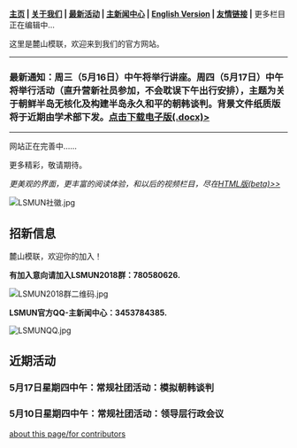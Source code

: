 **[主页](https://www.lsmun.club/) |
   [关于我们](https://www.lsmun.club/about) |
   [最新活动](https://www.lsmun.club/latest-activities) |
   [主新闻中心](https://www.lsmun.club/news) |
   [English Version](https://www.lsmun.club/en)  |
   [友情链接](https://www.lsmun.club/friendly-sites) |**
   更多栏目正在编辑中…

这里是麓山模联，欢迎来到我们的官方网站。

---

### 最新通知：周三（5月16日）中午将举行讲座。周四（5月17日）中午将举行活动（直升营新社员参加，不会耽误下午出行安排），主题为关于朝鲜半岛无核化及构建半岛永久和平的朝韩谈判。背景文件纸质版将于近期由学术部下发。[点击下载电子版(.docx)>](https://www.lsmun.club/latest-activities/20180517朝韩/第一次会议（韩朝）.docx)

---

网站正在完善中……

更多精彩，敬请期待。

*更美观的界面，更丰富的阅读体验，和以后的视频栏目，尽在[HTML版(beta)>>](https://www.lsmun.club/html)*

![LSMUN社徽.jpg](https://www.lsmun.club/about/LSMUN社徽.jpg)

## 招新信息

麓山模联，欢迎你的加入！

**有加入意向请加入LSMUN2018群：780580626.**

![LSMUN2018群二维码.jpg](https://www.lsmun.club/about/LSMUN2018QR.jpg)

**LSMUN官方QQ-主新闻中心：3453784385.**

![LSMUNQQ.jpg](https://www.lsmun.club/about/LSMUNQQ.jpg)

## 近期活动

### 5月17日星期四中午：常规社团活动：模拟朝韩谈判

### 5月10日星期四中午：常规社团活动：领导层行政会议


[about this page/for contributors](https://www.lsmun.club/README.md)


